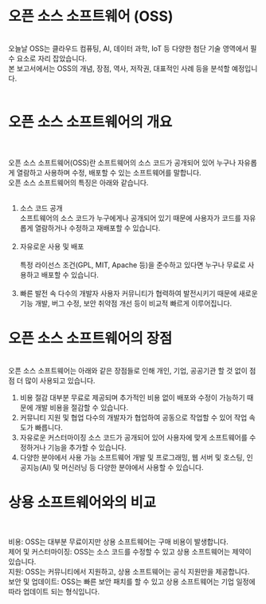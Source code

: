<h1> 오픈 소스 소프트웨어 (OSS) </h1><br>
오늘날 OSS는 클라우드 컴퓨팅, AI, 데이터 과학, IoT 등 다양한 첨단 기술 영역에서 필수 요소로 자리 잡았습니다. <br>
본 보고서에서는 OSS의 개념, 장점, 역사, 저작권, 대표적인 사례 등을 분석할 예정입니다. <br><br>

<h1> 오픈 소스 소프트웨어의 개요 </h1><br><br>
오픈 소스 소프트웨어(OSS)란 소프트웨어의 소스 코드가 공개되어 있어 누구나 자유롭게 열람하고 사용하며 수정, 배포할 수 있는 소프트웨어를 말합니다.<br>
오픈 소스 소프트웨어의 특징은 아래와 같습니다. <br><br>

1. 소스 코드 공개<br>
   소프트웨어의 소스 코드가 누구에게나 공개되어 있기 때문에 사용자가 코드를 자유롭게 열람하거나 수정하고 재배포할 수 있습니다. <br><br>
2. 자유로운 사용 및 배포<br><br>
   특정 라이선스 조건(GPL, MIT, Apache 등)을 준수하고 있다면 누구나 무료로 사용하고 배포할 수 있습니다. <br><br>
3. 빠른 발전 속
   다수의 개발자 사용자 커뮤니티가 협력하여 발전시키기 때문에 새로운 기능 개발, 버그 수정, 보안 취약점 개선 등이 비교적 빠르게 이루어집니다. <br>

<h1> 오픈 소스 소프트웨어의 장점 </h1><br>
오픈 소스 소프트웨어는 아래와 같은 장점들로 인해 개인, 기업, 공공기관 할 것 없이 점점 더 많이 사용되고 있습니다. <br>

1. 비용 절감
   대부분 무료로 제공되며 추가적인 비용 없이 배포와 수정이 가능하기 때문에 개발 비용을 절감할 수 있습니다. <br>
2. 커뮤니티 지원 및 협업
   다수의 개발자가 협업하여 공동으로 작업할 수 있어 작업 속도가 빠릅니다. <br>
3. 자유로운 커스터마이징
   소스 코드가 공개되어 있어 사용자에 맞게 소프트웨어를 수정하거나 기능을 추가할 수 있습니다. <br>
4. 다양한 분야에서 사용 가능
   소프트웨어 개발 및 프로그래밍, 웹 서버 및 호스팅, 인공지능(AI) 및 머신러닝 등 다양한 분야에서 사용할 수 있습니다. <br>

<h1> 상용 소프트웨어와의 비교 </h1><br>

비용: OSS는 대부분 무료이지만 상용 소프트웨어는 구매 비용이 발생합니다. <br>
제어 및 커스터마이징: OSS는 소스 코드를 수정할 수 있고 상용 소프트웨어는 제약이 있습니다. <br>
지원: OSS는 커뮤니티에서 지원하고, 상용 소프트웨어는 공식 지원만을 제공합니다. <br>
보안 및 업데이트: OSS는 빠른 보안 패치를 할 수 있고 상용 소프트웨어는 기업 일정에 따라 업데이트 되는 형식입니다.<br>
